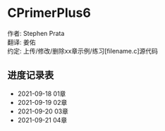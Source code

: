 # CPrimerPlus6  
作者: Stephen Prata  
翻译: 姜佑  
约定: 上传/修改/删除xx章示例/练习[filename.c]源代码  
  
## 进度记录表  
* 2021-09-18  01章  
* 2021-09-19  02章  
* 2021-09-20  03章  
* 2021-09-21  04章  



